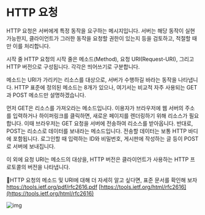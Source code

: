 # HTTP 요청





HTTP 요청은 서버에게 특정 동작을 요구하는 메시지입니다. 서버는 해당 동작이 실현 가능한지, 클라이언트가 그러한 동작을 요청할 권한이 있는지 등을 검토하고, 적절할 때만 이를 처리합니다.

시작 줄
HTTP 요청의 시작 줄은 메소드(Method), 요청 URI(Request-URI), 그리고 HTTP 버전으로 구성됩니다. 각각은 띄어쓰기로 구분합니다.

메소드는 URI가 가리키는 리소스를 대상으로, 서버가 수행하길 바라는 동작을 나타냅니다. HTTP 표준에 정의된 메소드는 8개가 있으나, 여기서는 비교적 자주 사용되는 GET과 POST 메소드만 설명하겠습니다.

먼저 GET은 리소스를 가져오라는 메소드입니다. 이용자가 브라우저에 웹 서버의 주소를 입력하거나 하이퍼링크를 클릭하면, 새로운 페이지를 렌더링하기 위해 리소스가 필요합니다. 이때 브라우저는 GET 요청을 서버에 전송하여 리소스를 받아옵니다. 반대로, POST는 리소스로 데이터를 보내라는 메소드입니다. 전송할 데이터는 보통 HTTP 바디에 포함됩니다. 로그인할 때 입력하는 ID와 비밀번호, 게시판에 작성하는 글 등이 POST로 서버에 보내집니다.

이 외에 요청 URI는 메소드의 대상을, HTTP 버전은 클라이언트가 사용하는 HTTP 프로토콜의 버전을 나타냅니다.



📎HTTP 요청의 메소드 및 URI에 대해 더 자세히 알고 싶다면, 표준 문서를 확인해 보자 
https://tools.ietf.org/pdf/rfc2616.pdf
[https://tools.ietf.org/html/rfc2616﻿](https://tools.ietf.org/html/rfc2616)

 

 

 



![img](https://blog.kakaocdn.net/dn/vffbz/btrAxGMr6H8/6xtBbK3bovFdmS4bEUYf30/img.png)
